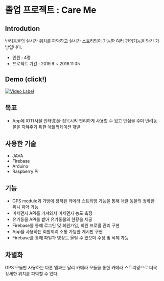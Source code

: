 # 졸업 프로젝트 : Care Me

## Introdution
반려동물의 실시간 위치를 파악하고 실시간 스트리밍이 가능한 여러 편의기능을 담긴 가방입니다.
- 인원 : 4명
- 프로젝트 기간 : 2019.8 ~ 2019.11.05

## Demo (click!)
[![Video Label](https://user-images.githubusercontent.com/47416686/93572037-3e2ef500-f9d0-11ea-95ff-7a5b08b6d62d.PNG)](https://www.youtube.com/watch?v=R1YNV8c7Gc0)

## 목표
-  App에 IOT(사물 인터넷)을 접목시켜 편리하게 사용할 수 있고 안심을 주며 반려동물을 지켜주기 위한 애플리케이션 개발


## 사용한 기술
- JAVA
- Firebase
- Arduino
- Raspberry Pi


## 기능
- GPS module과 가방에 장착된 카메라 스트리밍 기능을 통해 애완 동물의 정확한 위치 파악 가능
- 미세먼지 API를 가져와서 미세먼지 농도 측정
- 유기동물 API를 받아 유기동물의 현황을 제공
- Firebase를 통해 로그인 및 회원가입, 회원 프로필 관리 구현
- App을 사용하는 회원끼리 소통 가능한 게시판 구현
- Firebase를 통해  파일과 영상도 올릴 수 있으며 수정 및 삭제 가능

## 차별화
GPS 모듈만 사용하는 다른 앱과는 달리 카메라 모듈을 통한 카메라 스트리밍으로 더욱 상세한 위치를 파악할 수 있다.
